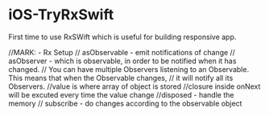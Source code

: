 # iOS-TryRxSwift

First time to use RxSWift which is useful for building responsive app.

//MARK: - Rx Setup
    // asObservable - emit notifications of change
    // asObserver - which is observable, in order to be notified when it has changed.
    // You can have multiple Observers listening to an Observable. This means that when the Observable changes,
    // it will notify all its Observers.
    //value is where array of object is stored
    //closure inside onNext will be excuted every time the value change
    //disposed - handle the memory
    // subscribe - do changes according to the observable object
    

